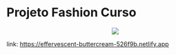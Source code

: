 # Projeto Fashion Curso
<p align="center">
  <img src="https://i.ibb.co/Z2ykMw6/layout-final.jpg">
</p>

link: https://effervescent-buttercream-526f9b.netlify.app
